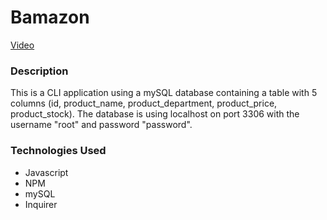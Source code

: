 # Bamazon

[Video](https://www.youtube.com/watch?v=rMddjJ0hskY)

### Description

This is a CLI application using a mySQL database containing a table with 5 columns (id, product_name, product_department, product_price, product_stock). The database is using localhost on port 3306 with the username "root" and password "password".

### Technologies Used

- Javascript
- NPM
- mySQL
- Inquirer

